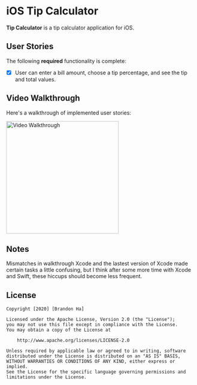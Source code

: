# iOS Tip Calculator

**Tip Calculator** is a tip calculator application for iOS.

## User Stories

The following **required** functionality is complete:

* [x] User can enter a bill amount, choose a tip percentage, and see the tip and total values.

## Video Walkthrough 

Here's a walkthrough of implemented user stories:

<img src='https://i.imgur.com/cBMi4hG.gif' title='Video Walkthrough' width='300px' alt='Video Walkthrough' />

## Notes

Mismatches in walkthrough Xcode and the lastest version of Xcode made certain tasks a little confusing, but I think after some more time with Xcode and Swift, these hiccups should become less frequent.

## License

    Copyright [2020] [Brandon Ha]

    Licensed under the Apache License, Version 2.0 (the "License");
    you may not use this file except in compliance with the License.
    You may obtain a copy of the License at

        http://www.apache.org/licenses/LICENSE-2.0

    Unless required by applicable law or agreed to in writing, software
    distributed under the License is distributed on an "AS IS" BASIS,
    WITHOUT WARRANTIES OR CONDITIONS OF ANY KIND, either express or implied.
    See the License for the specific language governing permissions and
    limitations under the License.
